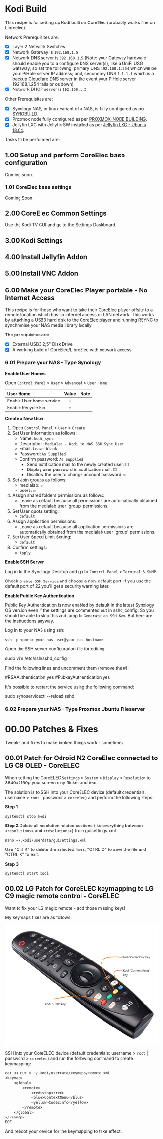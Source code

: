 # Kodi Build
This recipe is for setting up Kodi built on CoreElec (probably works fine on Libreelec).

Network Prerequisites are:
- [x] Layer 2 Network Switches
- [x] Network Gateway is `192.168.1.5`
- [x] Network DNS server is `192.168.1.5` (Note: your Gateway hardware should enable you to a configure DNS server(s), like a UniFi USG Gateway, so set the following: primary DNS `192.168.1.254` which will be your PiHole server IP address; and, secondary DNS `1.1.1.1` which is a backup Cloudfare DNS server in the event your PiHole server 192.168.1.254 fails or os down)
- [x] Network DHCP server is `192.168.1.5`

Other Prerequisites are:
- [x] Synology NAS, or linux variant of a NAS, is fully configured as per [SYNOBUILD](https://github.com/ahuacate/synobuild#synobuild).
- [x] Proxmox node fully configured as per [PROXMOX-NODE BUILDING](https://github.com/ahuacate/proxmox-node/blob/master/README.md#proxmox-node-building).
- [x] Jellyfin LXC with Jellyfin SW installed as per [Jellyfin LXC - Ubuntu 18.04](https://github.com/ahuacate/proxmox-lxc/blob/master/README.md#30-jellyfin-lxc---ubuntu-1804).

Tasks to be performed are:

## 1.00 Setup and perform CoreElec base configuration
Coming soon. 

### 1.01 CoreElec base settings
Coming Soon.

## 2.00 CoreElec Common Settings
Use the Kodi TV GUI and go to the Settings Dashboard.

## 3.00 Kodi Settings

## 4.00 Install Jellyfin Addon

## 5.00 Install VNC Addon

## 6.00 Make your CoreElec Player portable - No Internet Access
This recipe is for those who want to take their CoreElec player offsite to a remote location which has no internet access or LAN network. This works by attaching a USB3 hard disk to the CoreElec player and running RSYNC to synchronise your NAS media library locally.

The prerequisites are:
- [x] External USB3 2,5" Disk Drive
- [x] A working build of CoreElec/LibreElec with network access

### 6.01 Prepare your NAS - Type Synology
**Enable User Homes**

Open `Control Panel` > `User` > `Advanced` > `User Home`

| User Home | Value | Note |
| :---  | :---: | :--- |
| Enable User home service | `☑`
| Enable Recycle Bin | `☐`

**Create a New User**

1. Open `Control Panel` > `User` > `Create`
2. Set User Information as follows:
   * Name: `kodi_sync`
   * Description: `Medialab - Kodi to NAS SSH Sync User`
   * Email: `Leave blank`
   * Password: `As Supplied`
   * Confirm password: `As Supplied`
     * Send notification mail to the newly created user: ☐ 
     * Display user password in notification mail: ☐ 
     * Disallow the user to change account password:  `☑`
3. Set Join groups as follows:
     * medialab:  `☑`
     * users:  `☑`
4. Assign shared folders permissions as follows:
     * Leave as default because all permissions are automatically obtained from the medialab user 'group' permissions.
5. Set User quota setting:
     * `default`
6. Assign application permissions:
     * Leave as default because all application permissions are automatically obtained from the medialab user 'group' permissions.
7. Set User Speed Limit Setting:
     * `default`
8. Confirm settings:
     * `Apply`

**Enable SSH Server**

Log in to the Synology Desktop and go to `Control Panel` > `Terminal & SNMP`.

Check `Enable SSH Service` and choose a non-default port. If you use the default port of 22 you'll get a security warning later.

**Enable Public Key Authentication**

Public Key Authentication is now enabled by default in the latest Synology OS version even if the settings are commented out in sshd_config. So you should be able to skip this and jump to `Generate an SSH Key`. But here are the instructions anyway.

Log in to your NAS using ssh:

```
ssh -p <port> your-nas-user@your-nas-hostname
```

Open the SSH server configuration file for editing:

sudo vim /etc/ssh/sshd_config

Find the following lines and uncomment them (remove the #):

#RSAAuthentication yes
#PubkeyAuthentication yes

It's possible to restart the service using the following command:

sudo synoservicectl --reload sshd


### 6.02 Prepare your NAS - Type Proxmox Ubuntu Fileserver




#  00.00 Patches & Fixes
Tweaks and fixes to make broken things work - sometimes.

## 00.01 Patch for Odroid N2 CoreElec connected to LG C9 OLED - CoreELEC
When setting the CoreELEC `Settings` > `System` > `Display` > `Resolution` to 3840x2160p your screen may flicker and tear.

The solution is to SSH into your CoreELEC device (default credentials: username > `root` | password > `coreelec`) and perform the following steps:

**Step 1**
```
systemctl stop kodi
```

**Step 2**
Delete all resolution related sections ( i.e everything between `<resolutions>` and `<resolutions>`) from guisettings.xml
```
nano ~/.kodi/userdata/guisettings.xml
```
Use "Ctrl K" to delete the selected lines, "CTRL O" to save the file and "CTRL X" to exit.

**Step 3**
```
systemctl start kodi
```

## 00.02 LG Patch for CoreELEC keymapping to LG C9 magic remote control - CoreELEC
Want to fix your LG magic remote - add those missing keys!

My keymaps fixes are as follows:

![alt text](https://raw.githubusercontent.com/ahuacate/kodi/master/images/LG_c9_remote.png)

SSH into your CoreELEC device (default credentials: username > `root` | password > `coreelec`) and run the following command to create keymapping:
```
cat << EOF > ~/.kodi/userdata/keymaps/remote.xml
<keymap>
    <global>
        <remote>
            <red>stop</red>
            <blue>ContextMenu</blue>
            <yellow>CodecInfo</yellow>
        </remote>
    </global>
</keymap> 
EOF
```
And reboot your device for the keymapping to take effect.
